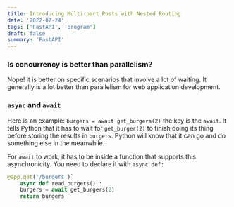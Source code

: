 ```yaml
---
title: Introducing Multi-part Posts with Nested Routing
date: '2022-07-24'
tags: ['FastAPI', 'program']
draft: false
summary: 'FastAPI'
---
```


### Is concurrency is better than parallelism?

Nope! it is better on specific scenarios that involve a lot of waiting. It generally is a lot better than parallelism for web application development.

### `async` and `await`

Here is an example:
`burgers = await get_burgers(2)`
the key is the `await`. It tells Python that it has to wait for `get_burger(2)` to finish doing its thing before storing the results in `burgers`.
Python will know that it can go and do something else in the meanwhile.

For `await` to work, it has to be inside a function that supports this asynchronicity. You need to declare it with `async def:`

```python
@app.get('/burgers')`
    async def read_burgers() :
	burgers = await get_burgers(2)
    return burgers
```
